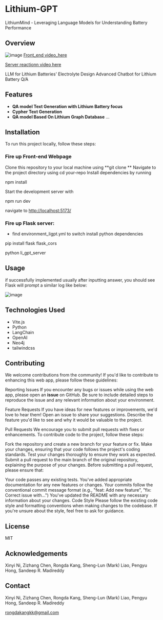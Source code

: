 # Lithium-GPT
LithiumMind - Leveraging Language Models for Understanding Battery Performance

## Overview
![image](https://github.com/KKbeckang/LiGPT-Beta/assets/51975603/2d4b7923-ffe4-40c0-8f0b-114008e4495b)
[Front_end video_here](https://drive.google.com/file/d/1_ZFj8VcUbT_thbjsd1bMfm5z5EKg91vk/view?usp=sharing)

[Server reactionn video here](https://drive.google.com/file/d/1MX3PX1y-q66N8C3crfuOfKPvwTkOrhku/view?usp=sharing)

LLM for Lithium Batteries' Electrolyte Design
Advanced Chatbot for Lithium Battery Q/A


## Features
- **QA model Text Generation with Lithium Battery focus**
- **Cypher Text Generation**
- **QA model Based On Lithium Graph Database**
...
## Installation

To run this project locally, follow these steps:

### Fire up Front-end Webpage

Clone this repository to your local machine using **git clone **
Navigate to the project directory using cd your-repo
Install dependencies by running 

npm install

Start the development server with

npm run dev

navigate to [http://localhost:5173/](http://localhost:5173/)

### Fire up Flask server:

- find environment_ligpt.yml to switch install python dependencies
  
pip install flask flask_cors

python li_gpt_server

## Usage
if successfully implemented
usually after inputting answer, you should see Flask will prompt a similar log like below:

![image](https://github.com/KKbeckang/LiGPT-Beta/assets/51975603/dddb976f-e556-490c-bab0-f416b4fcaa0c)

## Technologies Used
- Vite.js
- Python
- LangChain
- OpenAI
- Neo4j
- tailwindcss 

## Contributing

We welcome contributions from the community! If you'd like to contribute to enhancing this web app, please follow these guidelines:

Reporting Issues
If you encounter any bugs or issues while using the web app, please open an **issue** on GitHub. Be sure to include detailed steps to reproduce the issue and any relevant information about your environment.

Feature Requests
If you have ideas for new features or improvements, we'd love to hear them! Open an issue to share your suggestions. Describe the feature you'd like to see and why it would be valuable to the project.

Pull Requests
We encourage you to submit pull requests with fixes or enhancements. To contribute code to the project, follow these steps:

Fork the repository and create a new branch for your feature or fix.
Make your changes, ensuring that your code follows the project's coding standards.
Test your changes thoroughly to ensure they work as expected.
Submit a pull request to the main branch of the original repository, explaining the purpose of your changes.
Before submitting a pull request, please ensure that:

Your code passes any existing tests.
You've added appropriate documentation for any new features or changes.
Your commits follow the conventional commit message format (e.g., "feat: Add new feature", "fix: Correct issue with...")
You've updated the README with any necessary information about your changes.
Code Style
Please follow the existing code style and formatting conventions when making changes to the codebase. If you're unsure about the style, feel free to ask for guidance.

## License
MIT

## Acknowledgements
Xinyi Ni, Zizhang Chen, Rongda Kang, Sheng-Lun (Mark) Liao, Pengyu Hong, Sandeep R. Madireddy



## Contact
Xinyi Ni, Zizhang Chen, Rongda Kang, Sheng-Lun (Mark) Liao, Pengyu Hong, Sandeep R. Madireddy

rongdakangkk@gmail.com
